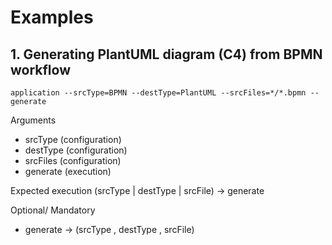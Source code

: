 # Examples

## 1. Generating PlantUML diagram (C4) from BPMN workflow

```shell
application --srcType=BPMN --destType=PlantUML --srcFiles=*/*.bpmn --generate
```

Arguments

- srcType (configuration)
- destType (configuration)
- srcFiles (configuration)
- generate (execution)

Expected execution
(srcType | destType | srcFile) -> generate

Optional/ Mandatory

- generate -> (srcType , destType , srcFile)